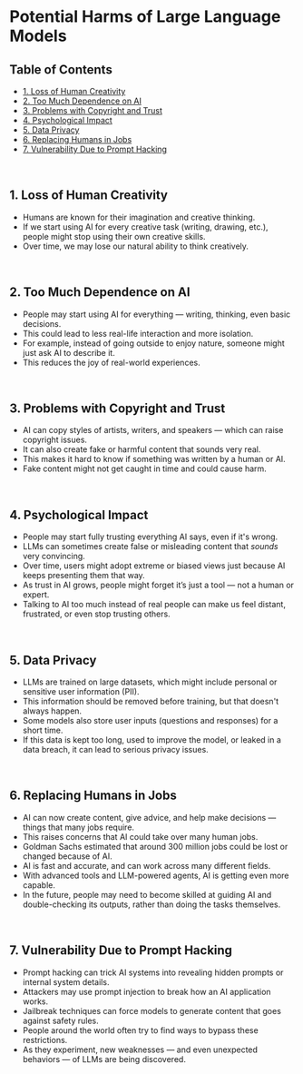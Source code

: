 # Potential Harms of Large Language Models

## Table of Contents
- [1. Loss of Human Creativity](#1-loss-of-human-creativity)
- [2. Too Much Dependence on AI](#2-too-much-dependence-on-ai)
- [3. Problems with Copyright and Trust](#3-problems-with-copyright-and-trust)
- [4. Psychological Impact](#4-psychological-impact)
- [5. Data Privacy](#5-data-privacy)
- [6. Replacing Humans in Jobs](#6-replacing-humans-in-jobs)
- [7. Vulnerability Due to Prompt Hacking](#7-vulnerability-due-to-prompt-hacking)

<br>

## 1. Loss of Human Creativity

- Humans are known for their imagination and creative thinking.
- If we start using AI for every creative task (writing, drawing, etc.), people might stop using their own creative skills.
- Over time, we may lose our natural ability to think creatively.

<br>

## 2. Too Much Dependence on AI

- People may start using AI for everything — writing, thinking, even basic decisions.
- This could lead to less real-life interaction and more isolation.
- For example, instead of going outside to enjoy nature, someone might just ask AI to describe it.
- This reduces the joy of real-world experiences.

<br>

## 3. Problems with Copyright and Trust

- AI can copy styles of artists, writers, and speakers — which can raise copyright issues.
- It can also create fake or harmful content that sounds very real.
- This makes it hard to know if something was written by a human or AI.
- Fake content might not get caught in time and could cause harm.

<br>

## 4. Psychological Impact

- People may start fully trusting everything AI says, even if it's wrong.
- LLMs can sometimes create false or misleading content that *sounds* very convincing.
- Over time, users might adopt extreme or biased views just because AI keeps presenting them that way.
- As trust in AI grows, people might forget it’s just a tool — not a human or expert.
- Talking to AI too much instead of real people can make us feel distant, frustrated, or even stop trusting others.

<br>

## 5. Data Privacy

- LLMs are trained on large datasets, which might include personal or sensitive user information (PII).
- This information should be removed before training, but that doesn't always happen.
- Some models also store user inputs (questions and responses) for a short time.
- If this data is kept too long, used to improve the model, or leaked in a data breach, it can lead to serious privacy issues.

<br>

## 6. Replacing Humans in Jobs

- AI can now create content, give advice, and help make decisions — things that many jobs require.
- This raises concerns that AI could take over many human jobs.
- Goldman Sachs estimated that around 300 million jobs could be lost or changed because of AI.
- AI is fast and accurate, and can work across many different fields.
- With advanced tools and LLM-powered agents, AI is getting even more capable.
- In the future, people may need to become skilled at guiding AI and double-checking its outputs, rather than doing the tasks themselves.

<br>

## 7. Vulnerability Due to Prompt Hacking

- Prompt hacking can trick AI systems into revealing hidden prompts or internal system details.
- Attackers may use prompt injection to break how an AI application works.
- Jailbreak techniques can force models to generate content that goes against safety rules.
- People around the world often try to find ways to bypass these restrictions.
- As they experiment, new weaknesses — and even unexpected behaviors — of LLMs are being discovered.

<br>
